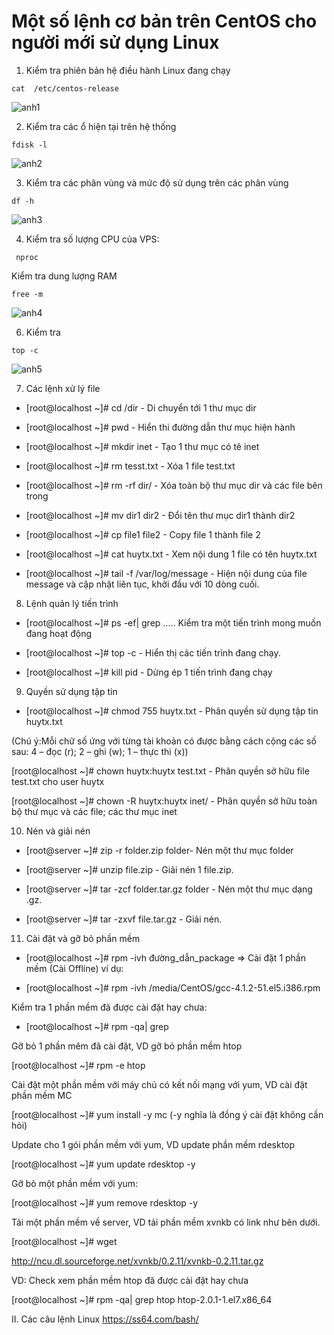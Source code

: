 # Một số lệnh cơ bản trên CentOS cho người mới sử dụng Linux

1. Kiểm tra phiên bản hệ điều hành Linux đang chạy
```
cat  /etc/centos-release
```
![anh1](https://image.prntscr.com/image/uaTa_VZaSK2X2aFXz5C1Kg.png)

2. Kiểm tra các ổ hiện tại trên hệ thống
```
fdisk -l
```
![anh2](https://image.prntscr.com/image/UAd3ajthS1_nizeL_uwplA.png)

3. Kiểm tra các phân vùng và mức độ sử dụng trên các phân vùng
```
df -h
```
![anh3](https://image.prntscr.com/image/XPQDh1V2So2Dow4QNBrImQ.png)

4. Kiểm tra số lượng CPU của VPS:
```
 nproc
 ```
Kiểm tra dung lượng RAM
```
free -m
```
![anh4](https://image.prntscr.com/image/BBZCeyUsRwaTwTezuW7MEQ.png)

6. Kiểm tra
```
top -c
```
![anh5](https://image.prntscr.com/image/x-vEyvO-TLyPf55dyo3F-A.png)

7. Các lệnh xử lý file
- [root@localhost ~]# cd /dir  - Di chuyển tới 1 thư mục dir

- [root@localhost ~]# pwd - Hiển thi đường dẫn thư mục hiện hành

- [root@localhost ~]# mkdir inet - Tạo 1 thư mục có tê inet

- [root@localhost ~]# rm tesst.txt - Xóa 1 file test.txt

- [root@localhost ~]# rm -rf  dir/ - Xóa toàn bộ thư mục dir và các file bên trong

- [root@localhost ~]# mv dir1 dir2 - Đổi tên thư mục dir1 thành dir2

- [root@localhost ~]# cp file1 file2 - Copy file 1 thành file 2

- [root@localhost ~]# cat huytx.txt - Xem nội dung 1 file có tên huytx.txt

- [root@localhost ~]# tail -f /var/log/message - Hiện nội dung của file message và cập nhật liên tục, khởi đầu với 10 dòng cuối.

8. Lệnh quản lý tiến trình

 - [root@localhost ~]# ps -ef| grep ..... Kiểm tra một tiến trình mong muốn đang hoạt động

 - [root@localhost ~]# top -c - Hiển thị các tiến trình đang chạy.

 - [root@localhost ~]# kill pid - Dừng ép 1 tiến trình đang chạy


9. Quyền sử dụng tập tin

- [root@localhost ~]# chmod 755 huytx.txt - Phân quyền sử dụng tập tin huytx.txt

(Chú ý:Mỗi chữ số ứng với từng tài khoản có được bằng cách cộng các số sau: 4 – đọc (r); 2 – ghi (w); 1 – thực thi (x))

 [root@localhost ~]# chown huytx:huytx test.txt - Phân quyền sở hữu file test.txt cho user huytx

 [root@localhost ~]# chown -R huytx:huytx inet/ - Phân quyền sở hữu toàn bộ thư mục và các file; các thư mục inet

10. Nén và giải nén

- [root@server ~]# zip -r folder.zip folder-  Nén một thư mục folder

- [root@server ~]# unzip file.zip - Giải nén 1 file.zip.

- [root@server ~]# tar -zcf folder.tar.gz folder - Nén một thư mục dạng .gz.

- [root@server ~]# tar -zxvf file.tar.gz - Giải nén.

11. Cài đặt và gỡ bỏ phần mềm

- [root@localhost ~]# rpm -ivh đường_dẫn_package => Cài đặt 1 phần mềm (Cài Offline) ví dụ:

- [root@localhost ~]# rpm -ivh /media/CentOS/gcc-4.1.2-51.el5.i386.rpm

Kiểm tra 1 phần mềm đã được cài đặt hay chưa:

- [root@localhost ~]# rpm -qa| grep 

Gỡ bỏ 1 phần mêm đã cài đặt, VD gỡ bỏ phần mềm htop

[root@localhost ~]# rpm -e htop

Cài đặt một phần mềm với máy chủ có kết nối mạng với yum, VD cài đặt phần mềm MC

[root@localhost ~]# yum install -y mc  (-y nghĩa là đồng ý cài đặt không cần hỏi)

Update cho 1 gói phần mềm với yum, VD update phần mềm rdesktop

[root@localhost ~]# yum update rdesktop -y

Gỡ bỏ một phần mềm với yum:

[root@localhost ~]# yum remove rdesktop -y

Tải một phần mềm về server, VD tải phần mềm xvnkb có link như bên dưới.

[root@localhost ~]# wget 

http://ncu.dl.sourceforge.net/xvnkb/0.2.11/xvnkb-0.2.11.tar.gz

VD: Check xem phần mềm htop đã được cài đặt hay chưa

[root@localhost ~]# rpm -qa| grep htop
htop-2.0.1-1.el7.x86_64

II. Các câu lệnh Linux
https://ss64.com/bash/